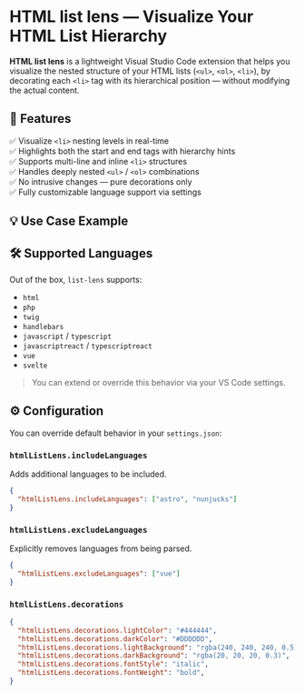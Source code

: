 # HTML list lens — Visualize Your HTML List Hierarchy

**HTML list lens** is a lightweight Visual Studio Code extension that helps you visualize the nested structure of your HTML lists (`<ul>`, `<ol>`, `<li>`), by decorating each `<li>` tag with its hierarchical position — without modifying the actual content.


## 🚀 Features

✅ Visualize `<li>` nesting levels in real-time  
✅ Highlights both the start and end tags with hierarchy hints  
✅ Supports multi-line and inline `<li>` structures  
✅ Handles deeply nested `<ul>` / `<ol>` combinations  
✅ No intrusive changes — pure decorations only  
✅ Fully customizable language support via settings


## 💡 Use Case Example




## 🛠️ Supported Languages

Out of the box, `list-lens` supports:

- `html`
- `php`
- `twig`
- `handlebars`
- `javascript` / `typescript`
- `javascriptreact` / `typescriptreact`
- `vue`
- `svelte`

> You can extend or override this behavior via your VS Code settings.


## ⚙️ Configuration

You can override default behavior in your `settings.json`:

### `htmlListLens.includeLanguages`

Adds additional languages to be included.

```json
{
  "htmlListLens.includeLanguages": ["astro", "nunjucks"]
}
```

### `htmlListLens.excludeLanguages`

Explicitly removes languages from being parsed.

```json
{
  "htmlListLens.excludeLanguages": ["vue"]
}
```

### `htmlListLens.decorations`

```json
{
  "htmlListLens.decorations.lightColor": "#444444",
  "htmlListLens.decorations.darkColor": "#DDDDDD",
  "htmlListLens.decorations.lightBackground": "rgba(240, 240, 240, 0.5)",
  "htmlListLens.decorations.darkBackground": "rgba(20, 20, 20, 0.3)",
  "htmlListLens.decorations.fontStyle": "italic",
  "htmlListLens.decorations.fontWeight": "bold",
}
```

